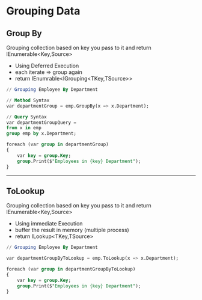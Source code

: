 # Grouping Data

## Group By

Grouping collection based on key you pass to it and return IEnumerable<Key,Source>

- Using Deferred Execution
- each iterate ⇒ group again
- return IEnumrable<IGrouping<TKey,TSource>>

```sql
// Grouping Employee By Department

// Method Syntax
var departmentGroup = emp.GroupBy(x => x.Department);

// Query Syntax
var departmentGroupQuery =
from x in emp
group emp by x.Department;

foreach (var group in departmentGroup)
{
    var key = group.Key;
    group.Print($"Employees in {key} Department");
}
```

---

## ToLookup

Grouping collection based on key you pass to it and return IEnumerable<Key,Source>

- Using immediate Execution
- buffer the result in memory (multiple process)
- return ILookup<TKey,TSource>

```sql
// Grouping Employee By Department

var departmentGroupByToLookup = emp.ToLookup(x => x.Department);

foreach (var group in departmentGroupByToLookup)
{
    var key = group.Key;
    group.Print($"Employees in {key} Department");
}
```